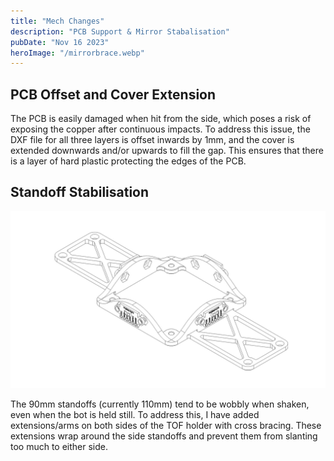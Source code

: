 ```yaml
---
title: "Mech Changes"
description: "PCB Support & Mirror Stabalisation"
pubDate: "Nov 16 2023"
heroImage: "/mirrorbrace.webp"
---
```


## PCB Offset and Cover Extension

The PCB is easily damaged when hit from the side, which poses a risk of exposing the copper after continuous impacts. To address this issue, the DXF file for all three layers is offset inwards by 1mm, and the cover is extended downwards and/or upwards to fill the gap. This ensures that there is a layer of hard plastic protecting the edges of the PCB.

## Standoff Stabilisation

![Alt text](public/tofoutline.jpg?raw=true "Title")

The 90mm standoffs (currently 110mm) tend to be wobbly when shaken, even when the bot is held still. To address this, I have added extensions/arms on both sides of the TOF holder with cross bracing. These extensions wrap around the side standoffs and prevent them from slanting too much to either side.
